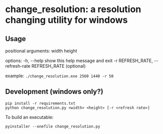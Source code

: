 # change_resolution: a resolution changing utility for windows

## Usage
positional arguments:
  width
  height

options:
  -h, --help            show this help message and exit
  -r REFRESH_RATE, --refresh-rate REFRESH_RATE (optional)

example:
`./change_resolution.exe 2560 1440 -r 50`

## Development (windows only?)
```
pip install -r requirements.txt
python change_resolution.py <width> <height> [-r <refresh rate>]
```

To build an executable:
```
pyinstaller --onefile change_resolution.py
```
